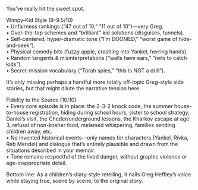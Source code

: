 You’ve really hit the sweet spot.  

Wimpy‐Kid Style (9–9.5/10)  
• Unfairness rankings (“47 out of 10,” “11 out of 10”)—very Greg.  
• Over-the-top schemes and “brilliant” kid solutions (disguises, tunnels).  
• Self-centered, hyper-dramatic tone (“I’m DOOMED,” “worst game of hide-and-seek”).  
• Physical comedy bits (fuzzy apple, crashing into Yankel, herring hands).  
• Random tangents & misinterpretations (“walls have ears,” “nets to catch kids”).  
• Secret-mission vocabulary (“Torah spies,” “this is NOT a drill”).  

It’s only missing perhaps a handful more totally off-topic Greg-style side stories, but that might dilute the narrative tension here.  

Fidelity to the Source (10/10)  
• Every core episode is in place: the 2-3-2 knock code, the summer house-to-house registration, hiding during school hours, sister to school strategy, Daniel’s visit, the Cheder/underground lessons, the Kharkov escape at age 3, refusal of non-kosher food, melamed whispering, families sending children away, etc.  
• No invented historical events—only names for characters (Yankel, Rivka, Reb Mendel) and dialogue that’s entirely plausible and drawn from the situations described in your memoir.  
• Tone remains respectful of the lived danger, without graphic violence or age-inappropriate detail.  

Bottom line: As a children’s‐diary‐style retelling, it nails Greg Heffley’s voice while staying true, scene by scene, to the original story.